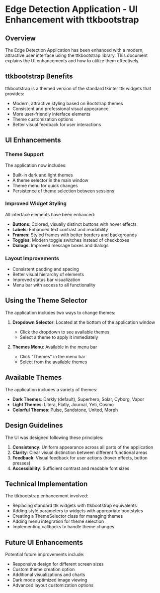 # Edge Detection Application - UI Enhancement with ttkbootstrap

## Overview

The Edge Detection Application has been enhanced with a modern, attractive user interface using the ttkbootstrap library. This document explains the UI enhancements and how to utilize them effectively.

## ttkbootstrap Benefits

ttkbootstrap is a themed version of the standard tkinter ttk widgets that provides:

- Modern, attractive styling based on Bootstrap themes
- Consistent and professional visual appearance
- More user-friendly interface elements
- Theme customization options
- Better visual feedback for user interactions

## UI Enhancements

### Theme Support

The application now includes:

- Built-in dark and light themes
- A theme selector in the main window
- Theme menu for quick changes
- Persistence of theme selection between sessions

### Improved Widget Styling

All interface elements have been enhanced:

- **Buttons**: Colored, visually distinct buttons with hover effects
- **Labels**: Enhanced text contrast and readability
- **Frames**: Styled frames with better borders and backgrounds
- **Toggles**: Modern toggle switches instead of checkboxes
- **Dialogs**: Improved message boxes and dialogs

### Layout Improvements

- Consistent padding and spacing
- Better visual hierarchy of elements
- Improved status bar visualization
- Menu bar with access to all functionality

## Using the Theme Selector

The application includes two ways to change themes:

1. **Dropdown Selector**: Located at the bottom of the application window
   - Click the dropdown to see available themes
   - Select a theme to apply it immediately

2. **Themes Menu**: Available in the menu bar
   - Click "Themes" in the menu bar
   - Select from the available themes

## Available Themes

The application includes a variety of themes:

- **Dark Themes**: Darkly (default), Superhero, Solar, Cyborg, Vapor
- **Light Themes**: Litera, Flatly, Journal, Yeti, Cosmo
- **Colorful Themes**: Pulse, Sandstone, United, Morph

## Design Guidelines

The UI was designed following these principles:

1. **Consistency**: Uniform appearance across all parts of the application
2. **Clarity**: Clear visual distinction between different functional areas
3. **Feedback**: Visual feedback for user actions (hover effects, button presses)
4. **Accessibility**: Sufficient contrast and readable font sizes

## Technical Implementation

The ttkbootstrap enhancement involved:

- Replacing standard ttk widgets with ttkbootstrap equivalents
- Adding style parameters to widgets with appropriate bootstyles
- Creating a ThemeSelector class for managing themes
- Adding menu integration for theme selection
- Implementing callbacks to handle theme changes

## Future UI Enhancements

Potential future improvements include:

- Responsive design for different screen sizes
- Custom theme creation option
- Additional visualizations and charts
- Dark mode optimized image viewing
- Advanced layout customization options